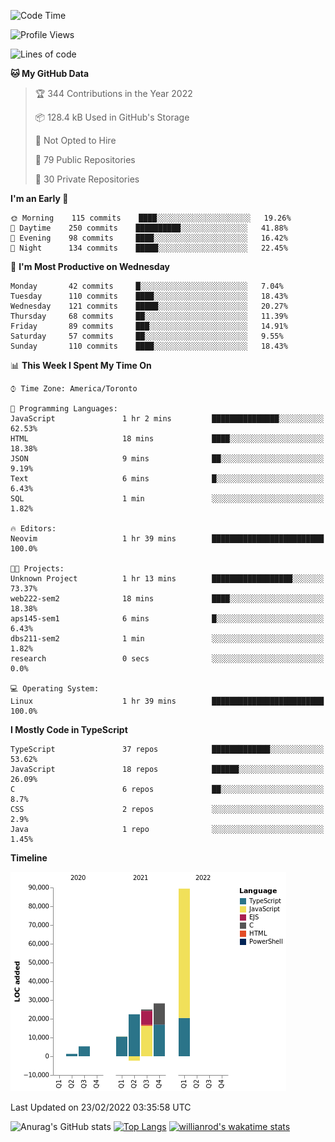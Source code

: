 <!--START_SECTION:waka-->
![Code Time](http://img.shields.io/badge/Code%20Time-155%20hrs%202%20mins-blue)

![Profile Views](http://img.shields.io/badge/Profile%20Views-13-blue)

![Lines of code](https://img.shields.io/badge/From%20Hello%20World%20I%27ve%20Written-180%20Thousand%20lines%20of%20code-blue)

**🐱 My GitHub Data** 

> 🏆 344 Contributions in the Year 2022
 > 
> 📦 128.4 kB Used in GitHub's Storage 
 > 
> 🚫 Not Opted to Hire
 > 
> 📜 79 Public Repositories 
 > 
> 🔑 30 Private Repositories  
 > 
**I'm an Early 🐤** 

```text
🌞 Morning    115 commits    ████░░░░░░░░░░░░░░░░░░░░░   19.26% 
🌆 Daytime    250 commits    ██████████░░░░░░░░░░░░░░░   41.88% 
🌃 Evening    98 commits     ████░░░░░░░░░░░░░░░░░░░░░   16.42% 
🌙 Night      134 commits    █████░░░░░░░░░░░░░░░░░░░░   22.45%

```
📅 **I'm Most Productive on Wednesday** 

```text
Monday       42 commits     █░░░░░░░░░░░░░░░░░░░░░░░░   7.04% 
Tuesday      110 commits    ████░░░░░░░░░░░░░░░░░░░░░   18.43% 
Wednesday    121 commits    █████░░░░░░░░░░░░░░░░░░░░   20.27% 
Thursday     68 commits     ██░░░░░░░░░░░░░░░░░░░░░░░   11.39% 
Friday       89 commits     ███░░░░░░░░░░░░░░░░░░░░░░   14.91% 
Saturday     57 commits     ██░░░░░░░░░░░░░░░░░░░░░░░   9.55% 
Sunday       110 commits    ████░░░░░░░░░░░░░░░░░░░░░   18.43%

```


📊 **This Week I Spent My Time On** 

```text
⌚︎ Time Zone: America/Toronto

💬 Programming Languages: 
JavaScript               1 hr 2 mins         ███████████████░░░░░░░░░░   62.53% 
HTML                     18 mins             ████░░░░░░░░░░░░░░░░░░░░░   18.38% 
JSON                     9 mins              ██░░░░░░░░░░░░░░░░░░░░░░░   9.19% 
Text                     6 mins              █░░░░░░░░░░░░░░░░░░░░░░░░   6.43% 
SQL                      1 min               ░░░░░░░░░░░░░░░░░░░░░░░░░   1.82%

🔥 Editors: 
Neovim                   1 hr 39 mins        █████████████████████████   100.0%

🐱‍💻 Projects: 
Unknown Project          1 hr 13 mins        ██████████████████░░░░░░░   73.37% 
web222-sem2              18 mins             ████░░░░░░░░░░░░░░░░░░░░░   18.38% 
aps145-sem1              6 mins              █░░░░░░░░░░░░░░░░░░░░░░░░   6.43% 
dbs211-sem2              1 min               ░░░░░░░░░░░░░░░░░░░░░░░░░   1.82% 
research                 0 secs              ░░░░░░░░░░░░░░░░░░░░░░░░░   0.0%

💻 Operating System: 
Linux                    1 hr 39 mins        █████████████████████████   100.0%

```

**I Mostly Code in TypeScript** 

```text
TypeScript               37 repos            █████████████░░░░░░░░░░░░   53.62% 
JavaScript               18 repos            ██████░░░░░░░░░░░░░░░░░░░   26.09% 
C                        6 repos             ██░░░░░░░░░░░░░░░░░░░░░░░   8.7% 
CSS                      2 repos             ░░░░░░░░░░░░░░░░░░░░░░░░░   2.9% 
Java                     1 repo              ░░░░░░░░░░░░░░░░░░░░░░░░░   1.45%

```


**Timeline**

![Chart not found](https://raw.githubusercontent.com/wise-introvert/wise-introvert/master/charts/bar_graph.png) 


 Last Updated on 23/02/2022 03:35:58 UTC
<!--END_SECTION:waka-->

![Anurag's GitHub stats](https://github-readme-stats.vercel.app/api?username=wise-introvert&count_private=true&show_icons=true)
[![Top Langs](https://github-readme-stats.vercel.app/api/top-langs/?username=wise-introvert&langs_count=10)](https://github.com/anuraghazra/github-readme-stats)
[![willianrod's wakatime stats](https://github-readme-stats.vercel.app/api/wakatime?username=wiseintrovert)](https://github.com/anuraghazra/github-readme-stats)
